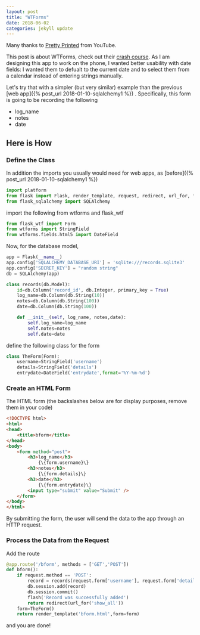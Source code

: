```yaml
---
layout: post
title: "WTForms"
date: 2018-06-02	
categories: jekyll update
---
```


Many thanks to [Pretty Printed](https://www.youtube.com/channel/UC-QDfvrRIDB6F0bIO4I4HkQ) from YouTube.

This post is about WTForms, check out their [crash course](https://wtforms.readthedocs.io/en/stable/crash_course.html). As I am designing this app to work on the phone, I wanted better usability with date fields:  I wanted them to defualt to the current date and to select them from a calendar instead of entering strings manually.

Let's try that with a simpler (but very similar) example than the previous [web app]({% post_url 2018-01-10-sqlalchemy1 %})
. Specifically, this form is going to be recording the following
* log_name
* notes
* date

## Here is How

### Define the Class
In addition the imports you usually would need for web apps, as [before]({% post_url 2018-01-10-sqlalchemy1 %})
``` python
import platform
from flask import Flask, render_template, request, redirect, url_for, flash
from flask_sqlalchemy import SQLAlchemy
```
import the following from wtforms and flask_wtf

```python
from flask_wtf import Form
from wtforms import StringField
from wtforms.fields.html5 import DateField
```
Now, for the database model,
``` python
app = Flask(__name__)
app.config['SQLALCHEMY_DATABASE_URI'] = 'sqlite:///records.sqlite3'
app.config['SECRET_KEY'] = "random string"
db = SQLAlchemy(app)

class records(db.Model):
    id=db.Column('record_id', db.Integer, primary_key = True)
    log_name=db.Column(db.String(10))
    notes=db.Column(db.String(100))
    date=db.Column(db.String(100))

    def __init__(self, log_name, notes,date):
        self.log_name=log_name
        self.notes=notes
        self.date=date
```
define the following class for the form
``` python
class TheForm(Form):
	username=StringField('username')
	details=StringField('details')
	entrydate=DateField('entrydate',format='%Y-%m-%d')	
```

### Create an HTML Form
The HTML form (the backslashes below are for display purposes, remove them in your code)
``` html
<!DOCTYPE html>
<html>
<head>
	<title>bform</title>
</head>
<body>
	<form method="post">
		<h3>log_name</h3>
			{\{form.username}\}
		<h3>notes</h3>
			{\{form.details}\}
		<h3>date</h3>
			{\{form.entrydate}\}
		<input type="submit" value="Submit" />
	</form>
</body>
</html>
```
By submitting the form, the user will send the data to the app through an HTTP request.

### Process the Data from the Request
Add the route
``` python
@app.route('/bform', methods = ['GET','POST'])
def bform():
	if request.method == 'POST':
		record = records(request.form['username'], request.form['details'], request.form['entrydate'])
		db.session.add(record)
		db.session.commit()
		flash('Record was successfully added')
		return redirect(url_for('show_all'))
	form=TheForm()
	return render_template('bform.html',form=form)
```
and you are done!